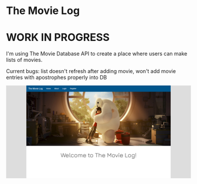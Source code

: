 # The Movie Log

# WORK IN PROGRESS

I'm using The Movie Database API to create a place where users can make lists of movies.

Current bugs: list doesn't refresh after adding movie, won't add movie entries with apostrophes properly into DB 

![Home Page](https://github.com/Ziyal/TheMovieLog/blob/master/wwwroot/images/screenshots/home.png "Home Page")
